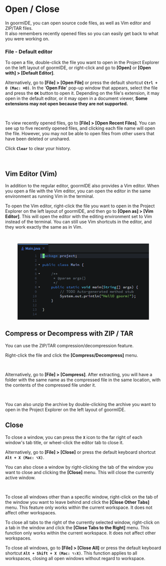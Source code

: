 # Open / Close

In goormIDE, you can open source code files, as well as Vim editor and ZIP/TAR files.\
It also remembers recently opened files so you can easily get back to what you were working on.

### File - Default editor <a href="#file-default-editor" id="file-default-editor"></a>

To open a file, double-click the file you want to open in the Project Explorer on the left layout of goormIDE, or right-click and go to **\[Open]** or **\[Open with] > \[Default Editor]**.

Alternatively, go to **\[File] > \[Open File]** or press the default shortcut **`Ctrl + O (Mac: ⌘O)`**. In the '**Open File**' pop-up window that appears, select the file and press the **`OK`** button to open it. Depending on the file's extension, it may open in the default editor, or it may open in a document viewer, **Some extensions may not open because they are not supported.**

<figure><img src="https://help.goorm.io/~gitbook/image?url=https%3A%2F%2F2181851870-files.gitbook.io%2F%7E%2Ffiles%2Fv0%2Fb%2Fgitbook-x-prod.appspot.com%2Fo%2Fspaces%252F-Lq-Q9LciN1X9EABxGkt%252Fuploads%252FYmeoTDaKVTWHoOhGUAz8%252Fimage.png%3Falt%3Dmedia%26token%3D264eaf40-8e19-46f7-a42e-2343caaf0176&#x26;width=768&#x26;dpr=4&#x26;quality=100&#x26;sign=4906b044&#x26;sv=2" alt=""><figcaption></figcaption></figure>

To view recently opened files, go to **\[File] > \[Open Recent Files]**. You can see up to five recently opened files, and clicking each file name will open the file. However, you may not be able to open files from other users that have been deleted or unshared.

Click **`Clear`** to clear your history.

<figure><img src="https://help.goorm.io/~gitbook/image?url=https%3A%2F%2F2181851870-files.gitbook.io%2F%7E%2Ffiles%2Fv0%2Fb%2Fgitbook-x-prod.appspot.com%2Fo%2Fspaces%252F-Lq-Q9LciN1X9EABxGkt%252Fuploads%252FUYkrseH0124RkH7P2hG3%252Fimage.png%3Falt%3Dmedia%26token%3D5af4f870-06ad-44f4-b74b-f1a006ec8078&#x26;width=768&#x26;dpr=4&#x26;quality=100&#x26;sign=957fc00d&#x26;sv=2" alt=""><figcaption></figcaption></figure>

## Vim Editor (Vim) <a href="#vim-editor-vim" id="vim-editor-vim"></a>

In addition to the regular editor, goormIDE also provides a Vim editor. When you open a file with the Vim editor, you can open the editor in the same environment as running Vim in the terminal.

To open the Vim editor, right-click the file you want to open in the Project Explorer on the left layout of goormIDE, and then go to **\[Open as] > \[Vim Editor]**. This will open the editor with the editing environment set to Vim instead of the terminal. You can still use Vim shortcuts in the editor, and they work exactly the same as in Vim.

<figure><img src="https://help.goorm.io/~gitbook/image?url=https%3A%2F%2F2181851870-files.gitbook.io%2F%7E%2Ffiles%2Fv0%2Fb%2Fgitbook-x-prod.appspot.com%2Fo%2Fspaces%252F-Lq-Q9LciN1X9EABxGkt%252Fuploads%252FjTZhhUNWbCBbsqVa5x3p%252Fimage.png%3Falt%3Dmedia%26token%3Da98d02f5-34e9-4db3-8a66-25b2223793da&#x26;width=768&#x26;dpr=4&#x26;quality=100&#x26;sign=b800e457&#x26;sv=2" alt=""><figcaption></figcaption></figure>

<figure><img src="../../../.gitbook/assets/image (1) (1) (1) (1).png" alt=""><figcaption></figcaption></figure>

## Compress or Decompress with ZIP / TAR <a href="#compress-or-decompress-with-zip-tar" id="compress-or-decompress-with-zip-tar"></a>

You can use the ZIP/TAR compression/decompression feature.

Right-click the file and click the **\[Compress/Decompress]** menu.

<figure><img src="https://help.goorm.io/~gitbook/image?url=https%3A%2F%2F2181851870-files.gitbook.io%2F%7E%2Ffiles%2Fv0%2Fb%2Fgitbook-x-prod.appspot.com%2Fo%2Fspaces%252F-Lq-Q9LciN1X9EABxGkt%252Fuploads%252FJiNRfxrwADJkIVMLBiRB%252Fimage.png%3Falt%3Dmedia%26token%3Da3875117-e295-4a49-aba6-7b5238d6ec7f&#x26;width=768&#x26;dpr=4&#x26;quality=100&#x26;sign=278dbdfc&#x26;sv=2" alt=""><figcaption></figcaption></figure>

Alternatively, go to **\[File] > \[Compress]**. After extracting, you will have a folder with the same name as the compressed file in the same location, with the contents of the compressed file under it.

<figure><img src="https://help.goorm.io/~gitbook/image?url=https%3A%2F%2F2181851870-files.gitbook.io%2F%7E%2Ffiles%2Fv0%2Fb%2Fgitbook-x-prod.appspot.com%2Fo%2Fspaces%252F-Lq-Q9LciN1X9EABxGkt%252Fuploads%252Fr9OcNHAI9rxxu4mIV1Uc%252Fimage.png%3Falt%3Dmedia%26token%3Dd8b33aac-f086-4cb0-b5ef-ce8f7cda55da&#x26;width=768&#x26;dpr=4&#x26;quality=100&#x26;sign=62b12575&#x26;sv=2" alt=""><figcaption></figcaption></figure>

You can also unzip the archive by double-clicking the archive you want to open in the Project Explorer on the left layout of goormIDE.

## Close <a href="#close" id="close"></a>

To close a window, you can press the **`X`** icon to the far right of each window's tab title, or wheel-click the editor tab to close it.

Alternatively, go to **\[File] > \[Close]** or press the default keyboard shortcut **`Alt + X (Mac: ⌥X)`**.

You can also close a window by right-clicking the tab of the window you want to close and clicking the **\[Close]** menu. This will close the currently active window.

<figure><img src="https://help.goorm.io/~gitbook/image?url=https%3A%2F%2F2181851870-files.gitbook.io%2F%7E%2Ffiles%2Fv0%2Fb%2Fgitbook-x-prod.appspot.com%2Fo%2Fspaces%252F-Lq-Q9LciN1X9EABxGkt%252Fuploads%252FMfa0XdhuP58Hva6jaiuD%252Fimage.png%3Falt%3Dmedia%26token%3D89cdf148-cd7a-4653-a9c5-a58815a3d985&#x26;width=768&#x26;dpr=4&#x26;quality=100&#x26;sign=c752e657&#x26;sv=2" alt=""><figcaption></figcaption></figure>

To close all windows other than a specific window, right-click on the tab of the window you want to leave behind and click the **\[Close Other Tabs]** menu. This feature only works within the current workspace. It does not affect other workspaces.

To close all tabs to the right of the currently selected window, right-click on a tab in the window and click the **\[Close Tabs to the Right]** menu. This function only works within the current workspace. It does not affect other workspaces.

To close all windows, go to **\[File] > \[Close All]** or press the default keyboard shortcut **`Alt + Shift + X (Mac: ⌥⇧X)`**. This function applies to all workspaces, closing all open windows without regard to workspace.
